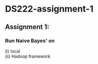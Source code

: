 # DS222-assignment-1
## Assignment 1: 
### Run Naive Bayes' on 
(i) local    
(ii) Hadoop framework

